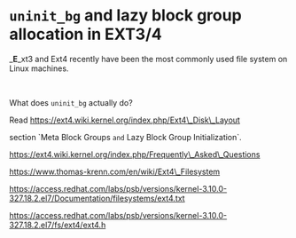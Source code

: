 # `uninit_bg` and lazy block group allocation in EXT3/4


_**E**_xt3 and Ext4 recently have been the most commonly used file system on Linux machines.

 

What does `uninit_bg` actually do?

Read https://ext4.wiki.kernel.org/index.php/Ext4\_Disk\_Layout

section \`Meta Block Groups `and` Lazy Block Group Initialization\`.

https://ext4.wiki.kernel.org/index.php/Frequently\_Asked\_Questions

https://www.thomas-krenn.com/en/wiki/Ext4\_Filesystem

https://access.redhat.com/labs/psb/versions/kernel-3.10.0-327.18.2.el7/Documentation/filesystems/ext4.txt

https://access.redhat.com/labs/psb/versions/kernel-3.10.0-327.18.2.el7/fs/ext4/ext4.h

